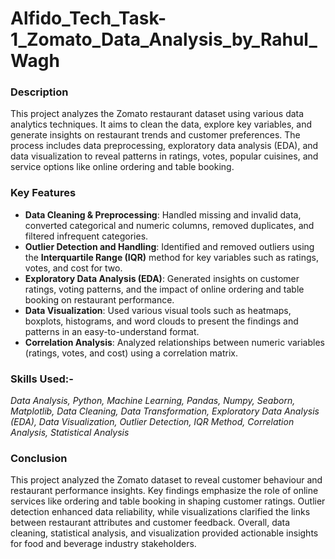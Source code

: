 # Alfido_Tech_Task-1_Zomato_Data_Analysis_by_Rahul_Wagh

### **Description**  
This project analyzes the Zomato restaurant dataset using various data analytics techniques. It aims to clean the data, explore key variables, and generate insights on restaurant trends and customer preferences. The process includes data preprocessing, exploratory data analysis (EDA), and data visualization to reveal patterns in ratings, votes, popular cuisines, and service options like online ordering and table booking.

### **Key Features**
- **Data Cleaning & Preprocessing**: Handled missing and invalid data, converted categorical and numeric columns, removed duplicates, and filtered infrequent categories.
- **Outlier Detection and Handling**: Identified and removed outliers using the **Interquartile Range (IQR)** method for key variables such as ratings, votes, and cost for two.
- **Exploratory Data Analysis (EDA)**: Generated insights on customer ratings, voting patterns, and the impact of online ordering and table booking on restaurant performance.
- **Data Visualization**: Used various visual tools such as heatmaps, boxplots, histograms, and word clouds to present the findings and patterns in an easy-to-understand format.
- **Correlation Analysis**: Analyzed relationships between numeric variables (ratings, votes, and cost) using a correlation matrix.

### **Skills Used:-** 
*Data Analysis, Python, Machine Learning, Pandas, Numpy, Seaborn, Matplotlib, Data Cleaning, Data Transformation, Exploratory Data Analysis (EDA), Data Visualization, Outlier Detection, IQR Method, Correlation Analysis, Statistical Analysis*

### **Conclusion**
This project analyzed the Zomato dataset to reveal customer behaviour and restaurant performance insights. Key findings emphasize the role of online services like ordering and table booking in shaping customer ratings. Outlier detection enhanced data reliability, while visualizations clarified the links between restaurant attributes and customer feedback. Overall, data cleaning, statistical analysis, and visualization provided actionable insights for food and beverage industry stakeholders.
